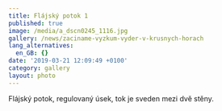 ```yaml
---
title: Flájský potok 1
published: true
image: /media/a_dscn0245_1116.jpg
gallery: /news/zaciname-vyzkum-vyder-v-krusnych-horach
lang_alternatives:
  en_GB: {}
date: '2019-03-21 12:09:49 +0100'
category: gallery
layout: photo
---
```

Flájský potok, regulovaný úsek, tok je sveden mezi dvě stěny.
